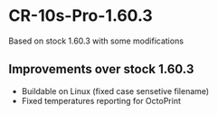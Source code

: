 # CR-10s-Pro-1.60.3

Based on stock 1.60.3 with some modifications

## Improvements over stock 1.60.3

- Buildable on Linux (fixed case sensetive filename)
- Fixed temperatures reporting for OctoPrint
